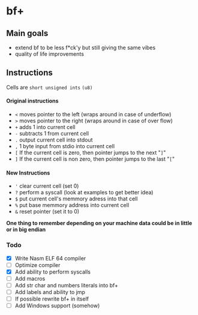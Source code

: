 # bf+

## Main goals
- extend bf to be less f*ck'y but still giving the same vibes
- quality of life improvements


## Instructions
Cells are `short unsigned ints` `(u8)`
#### Original instructions

- `<` moves pointer to the left (wraps around in case of underflow)
- `>` moves pointer to the right (wraps around in case of over flow)
- `+` adds 1 into current cell
- `-` subtracts 1 from current cell
- `.` output current cell into stdout
- `,` 1 byte input from stdio into current cell
- `[` If the current cell is zero, then pointer jumps to the next "`]`"
- `]` If the current cell is non zero, then pointer jumps to the last "`[`"

#### New Instructions

- `'` clear current cell (set 0)
- `?` perform a syscall (look at examples to get better idea)
- `$` put current cell's memmory adress into that cell
- `%` put base memmory address into current cell
- `&` reset pointer (set it to 0)

**One thing to remember depending on your machine data could be in little or in big endian**

### Todo
- [x] Write Nasm ELF 64 compiler
- [ ] Optimize compiler
- [x] Add ability to perform syscalls
- [ ] Add macros
- [ ] Add str char and numbers literals into bf+
- [ ] Add labels and ability to jmp
- [ ] If possible rewrite bf+ in itself
- [ ] Add Windows support (somehow)